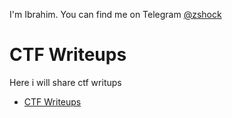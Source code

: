 I'm Ibrahim. You can find me on Telegram [@zshock](https://t.me/zshock)
# CTF Writeups
Here i will share ctf writups

 - [CTF Writeups](/writeup)
